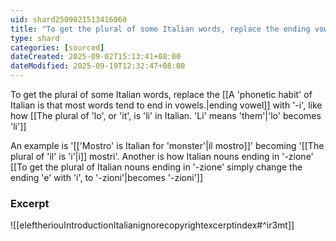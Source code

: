 ```yaml
---
uid: shard2509021513416060
title: "To get the plural of some Italian words, replace the ending vowel with '-i', like how 'lo' becomes 'li'"
type: shard
categories: [sourced]
dateCreated: 2025-09-02T15:13:41+08:00
dateModified: 2025-09-19T12:32:47+08:00
---
```

To get the plural of some Italian words, replace the [[A 'phonetic habit' of Italian is that most words tend to end in vowels.|ending vowel]] with '-i', like how [[The plural of 'lo', or 'it', is 'li' in Italian. 'Li' means 'them'|'lo' becomes 'li']]

An example is '[['Mostro' is Italian for 'monster'|il mostro]]' becoming '[[The plural of 'il' is 'i'|i]] mostri'. Another is how Italian nouns ending in '-zione' [[To get the plural of Italian nouns ending in '-zione' simply change the ending 'e' with 'i', to '-zioni'|becomes '-zioni']]
### Excerpt
![[eleftheriouIntroductionItalianignorecopyrightexcerptindex#^ir3mt]]